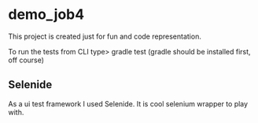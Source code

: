 # demo_job4

This project is created just for fun and code representation.

To run the tests from CLI type> gradle test
(gradle should be installed first, off course)

## Selenide

As a ui test framework I used Selenide. It is cool selenium wrapper to play with.

